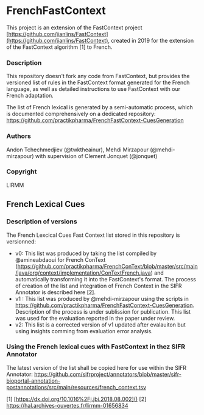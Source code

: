 # FrenchFastContext

This project is an extension of the FastContext project [https://github.com/jianlins/FastContext](https://github.com/jianlins/FastContext), created in 2019 for the extension of the FastContext algorithm [1] to French.

### Description
This repository doesn't fork any code from FastContext, but provides the versioned list of rules in the FastContext format generated for the French language, as well as detailed instructions to use FastContext with our French adaptation. 

The list of French lexical is generated by a semi-automatic process, which is documented comprehensively on a dedicated repository: https://github.com/practikpharma/FrenchFastContext-CuesGeneration

### Authors 
Andon Tchechmedjiev (@twktheainur), Mehdi Mirzapour (@mehdi-mirzapour) with supervision of Clement Jonquet (@jonquet)

### Copyright
LIRMM

## French Lexical Cues 

### Description of versions

The French Lexcical Cues Fast Context list stored in this repository is versionned: 
- v0: This list was produced by taking the list compiled by @amineabdaoui for French ConText (https://github.com/practikpharma/FrenchConText/blob/master/src/main/java/org/context/implementation/ConTextFrench.java) and automatically transforming it into the FastContext's format. The process of creation of the list and integration of French Context in the SIFR Annotator is described here [2].
- v1 : This list was produced by @mehdi-mirzapour using the scripts in https://github.com/practikpharma/FrenchFastContext-CuesGeneration. Description of the process is under sublission for publication. This list was used for the evaluation reported in the paper under review.
- v2: This list is a corrected version of v1 updated after evalauiton but using insights comming from evaluation error analysis.

### Using the French lexical cues with FastContext in thez SIFR Annotator

The latest version of the list shall be copied here for use within the SIFR Annotator: 
https://github.com/sifrproject/annotators/blob/master/sifr-bioportal-annotation-postannotations/src/main/resources/french_context.tsv

[1] [https://dx.doi.org/10.1016%2Fj.jbi.2018.08.002]()
[2] https://hal.archives-ouvertes.fr/lirmm-01656834


